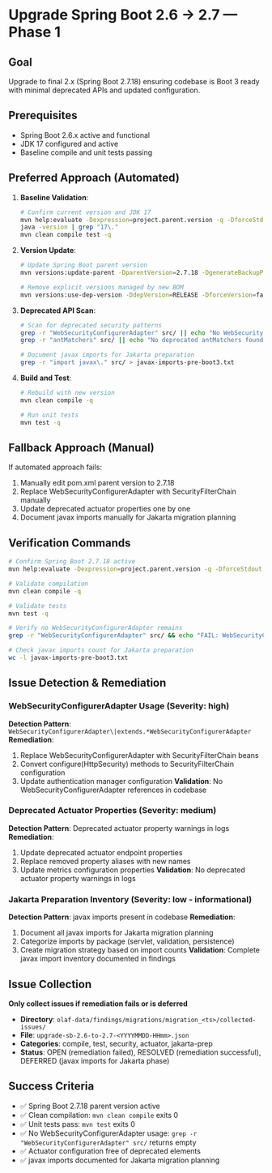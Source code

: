 # Upgrade Spring Boot 2.6 → 2.7 — Phase 1

## Goal
Upgrade to final 2.x (Spring Boot 2.7.18) ensuring codebase is Boot 3 ready with minimal deprecated APIs and updated configuration.

## Prerequisites
- Spring Boot 2.6.x active and functional
- JDK 17 configured and active
- Baseline compile and unit tests passing

## Preferred Approach (Automated)
1. **Baseline Validation**:
   ```bash
   # Confirm current version and JDK 17
   mvn help:evaluate -Dexpression=project.parent.version -q -DforceStdout
   java -version | grep "17\."
   mvn clean compile test -q
   ```

2. **Version Update**:
   ```bash
   # Update Spring Boot parent version
   mvn versions:update-parent -DparentVersion=2.7.18 -DgenerateBackupPoms=false
   
   # Remove explicit versions managed by new BOM
   mvn versions:use-dep-version -DdepVersion=RELEASE -DforceVersion=false
   ```

3. **Deprecated API Scan**:
   ```bash
   # Scan for deprecated security patterns
   grep -r "WebSecurityConfigurerAdapter" src/ || echo "No WebSecurityConfigurerAdapter found"
   grep -r "antMatchers" src/ || echo "No deprecated antMatchers found"
   
   # Document javax imports for Jakarta preparation
   grep -r "import javax\." src/ > javax-imports-pre-boot3.txt
   ```

4. **Build and Test**:
   ```bash
   # Rebuild with new version
   mvn clean compile -q
   
   # Run unit tests
   mvn test -q
   ```

## Fallback Approach (Manual)
If automated approach fails:
1. Manually edit pom.xml parent version to 2.7.18
2. Replace WebSecurityConfigurerAdapter with SecurityFilterChain manually
3. Update deprecated actuator properties one by one
4. Document javax imports manually for Jakarta migration planning

## Verification Commands
```bash
# Confirm Spring Boot 2.7.18 active
mvn help:evaluate -Dexpression=project.parent.version -q -DforceStdout | grep "2.7.18"

# Validate compilation
mvn clean compile -q

# Validate tests
mvn test -q

# Verify no WebSecurityConfigurerAdapter remains
grep -r "WebSecurityConfigurerAdapter" src/ && echo "FAIL: WebSecurityConfigurerAdapter found" || echo "PASS: No WebSecurityConfigurerAdapter"

# Check javax imports count for Jakarta preparation
wc -l javax-imports-pre-boot3.txt
```

## Issue Detection & Remediation

### WebSecurityConfigurerAdapter Usage (Severity: high)
**Detection Pattern**: `WebSecurityConfigurerAdapter\|extends.*WebSecurityConfigurerAdapter`
**Remediation**:
1. Replace WebSecurityConfigurerAdapter with SecurityFilterChain beans
2. Convert configure(HttpSecurity) methods to SecurityFilterChain configuration
3. Update authentication manager configuration
**Validation**: No WebSecurityConfigurerAdapter references in codebase

### Deprecated Actuator Properties (Severity: medium)
**Detection Pattern**: Deprecated actuator property warnings in logs
**Remediation**:
1. Update deprecated actuator endpoint properties
2. Replace removed property aliases with new names
3. Update metrics configuration properties
**Validation**: No deprecated actuator property warnings in logs

### Jakarta Preparation Inventory (Severity: low - informational)
**Detection Pattern**: javax imports present in codebase
**Remediation**:
1. Document all javax imports for Jakarta migration planning
2. Categorize imports by package (servlet, validation, persistence)
3. Create migration strategy based on import counts
**Validation**: Complete javax import inventory documented in findings

## Issue Collection
**Only collect issues if remediation fails or is deferred**
- **Directory**: `olaf-data/findings/migrations/migration_<ts>/collected-issues/`
- **File**: `upgrade-sb-2.6-to-2.7-<YYYYMMDD-HHmm>.json`
- **Categories**: compile, test, security, actuator, jakarta-prep
- **Status**: OPEN (remediation failed), RESOLVED (remediation successful), DEFERRED (javax imports for Jakarta phase)

## Success Criteria
- ✅ Spring Boot 2.7.18 parent version active
- ✅ Clean compilation: `mvn clean compile` exits 0
- ✅ Unit tests pass: `mvn test` exits 0
- ✅ No WebSecurityConfigurerAdapter usage: `grep -r "WebSecurityConfigurerAdapter" src/` returns empty
- ✅ Actuator configuration free of deprecated elements
- ✅ javax imports documented for Jakarta migration planning
